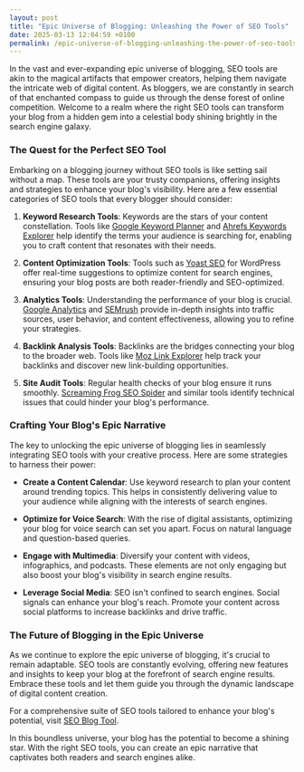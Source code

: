 ```yaml
---
layout: post
title: "Epic Universe of Blogging: Unleashing the Power of SEO Tools"
date: 2025-03-13 12:04:59 +0100
permalink: /epic-universe-of-blogging-unleashing-the-power-of-seo-tools/
---
```



In the vast and ever-expanding epic universe of blogging, SEO tools are akin to the magical artifacts that empower creators, helping them navigate the intricate web of digital content. As bloggers, we are constantly in search of that enchanted compass to guide us through the dense forest of online competition. Welcome to a realm where the right SEO tools can transform your blog from a hidden gem into a celestial body shining brightly in the search engine galaxy.

### The Quest for the Perfect SEO Tool

Embarking on a blogging journey without SEO tools is like setting sail without a map. These tools are your trusty companions, offering insights and strategies to enhance your blog's visibility. Here are a few essential categories of SEO tools that every blogger should consider:

1. **Keyword Research Tools**: Keywords are the stars of your content constellation. Tools like [Google Keyword Planner](https://ads.google.com/home/tools/keyword-planner/) and [Ahrefs Keywords Explorer](https://ahrefs.com/keywords-explorer) help identify the terms your audience is searching for, enabling you to craft content that resonates with their needs.

2. **Content Optimization Tools**: Tools such as [Yoast SEO](https://yoast.com/wordpress/plugins/seo/) for WordPress offer real-time suggestions to optimize content for search engines, ensuring your blog posts are both reader-friendly and SEO-optimized.

3. **Analytics Tools**: Understanding the performance of your blog is crucial. [Google Analytics](https://analytics.google.com/) and [SEMrush](https://www.semrush.com/) provide in-depth insights into traffic sources, user behavior, and content effectiveness, allowing you to refine your strategies.

4. **Backlink Analysis Tools**: Backlinks are the bridges connecting your blog to the broader web. Tools like [Moz Link Explorer](https://moz.com/link-explorer) help track your backlinks and discover new link-building opportunities.

5. **Site Audit Tools**: Regular health checks of your blog ensure it runs smoothly. [Screaming Frog SEO Spider](https://www.screamingfrog.co.uk/seo-spider/) and similar tools identify technical issues that could hinder your blog's performance.

### Crafting Your Blog's Epic Narrative

The key to unlocking the epic universe of blogging lies in seamlessly integrating SEO tools with your creative process. Here are some strategies to harness their power:

- **Create a Content Calendar**: Use keyword research to plan your content around trending topics. This helps in consistently delivering value to your audience while aligning with the interests of search engines.

- **Optimize for Voice Search**: With the rise of digital assistants, optimizing your blog for voice search can set you apart. Focus on natural language and question-based queries.

- **Engage with Multimedia**: Diversify your content with videos, infographics, and podcasts. These elements are not only engaging but also boost your blog's visibility in search engine results.

- **Leverage Social Media**: SEO isn't confined to search engines. Social signals can enhance your blog's reach. Promote your content across social platforms to increase backlinks and drive traffic.

### The Future of Blogging in the Epic Universe

As we continue to explore the epic universe of blogging, it's crucial to remain adaptable. SEO tools are constantly evolving, offering new features and insights to keep your blog at the forefront of search engine results. Embrace these tools and let them guide you through the dynamic landscape of digital content creation.

For a comprehensive suite of SEO tools tailored to enhance your blog's potential, visit [SEO Blog Tool](https://seoblogtool.com/).

In this boundless universe, your blog has the potential to become a shining star. With the right SEO tools, you can create an epic narrative that captivates both readers and search engines alike.